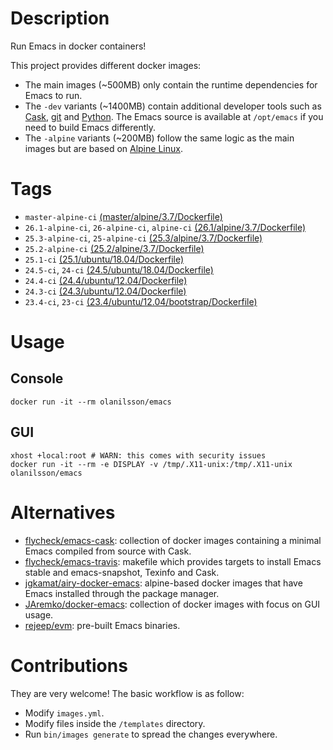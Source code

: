 # Description

Run Emacs in docker containers!

This project provides different docker images:

- The main images (~500MB) only contain the runtime dependencies for Emacs to run.
- The `-dev` variants (~1400MB) contain additional developer tools such as [Cask](https://cask.readthedocs.io),
  [git](https://git-scm.com) and [Python](https://www.python.org). The Emacs source is available at `/opt/emacs` if
  you need to build Emacs differently.
- The `-alpine` variants (~200MB) follow the same logic as the main images but are based on
  [Alpine Linux](https://alpinelinux.org).

# Tags

- `master-alpine-ci` [(master/alpine/3.7/Dockerfile)](https://github.com/snogge/docker-emacs/blob/master/master/alpine/3.7/Dockerfile)
- `26.1-alpine-ci`, `26-alpine-ci`, `alpine-ci` [(26.1/alpine/3.7/Dockerfile)](https://github.com/snogge/docker-emacs/blob/master/26.1/alpine/3.7/Dockerfile)
- `25.3-alpine-ci`, `25-alpine-ci` [(25.3/alpine/3.7/Dockerfile)](https://github.com/snogge/docker-emacs/blob/master/25.3/alpine/3.7/Dockerfile)
- `25.2-alpine-ci` [(25.2/alpine/3.7/Dockerfile)](https://github.com/snogge/docker-emacs/blob/master/25.2/alpine/3.7/Dockerfile)
- `25.1-ci` [(25.1/ubuntu/18.04/Dockerfile)](https://github.com/snogge/docker-emacs/blob/master/25.1/ubuntu/18.04/Dockerfile)
- `24.5-ci`, `24-ci` [(24.5/ubuntu/18.04/Dockerfile)](https://github.com/snogge/docker-emacs/blob/master/24.5/ubuntu/18.04/Dockerfile)
- `24.4-ci` [(24.4/ubuntu/12.04/Dockerfile)](https://github.com/snogge/docker-emacs/blob/master/24.4/ubuntu/12.04/Dockerfile)
- `24.3-ci` [(24.3/ubuntu/12.04/Dockerfile)](https://github.com/snogge/docker-emacs/blob/master/24.3/ubuntu/12.04/Dockerfile)
- `23.4-ci`, `23-ci` [(23.4/ubuntu/12.04/bootstrap/Dockerfile)](https://github.com/snogge/docker-emacs/blob/master/23.4/ubuntu/12.04/bootstrap/Dockerfile)

# Usage

## Console

``` shell
docker run -it --rm olanilsson/emacs
```

## GUI

``` shell
xhost +local:root # WARN: this comes with security issues
docker run -it --rm -e DISPLAY -v /tmp/.X11-unix:/tmp/.X11-unix olanilsson/emacs
```

# Alternatives

- [flycheck/emacs-cask](https://hub.docker.com/r/flycheck/emacs-cask): collection of docker images containing a
  minimal Emacs compiled from source with Cask.
- [flycheck/emacs-travis](https://github.com/flycheck/emacs-travis): makefile which provides targets to
  install Emacs stable and emacs-snapshot, Texinfo and Cask.
- [jgkamat/airy-docker-emacs](https://github.com/jgkamat/airy-docker-emacs): alpine-based docker images that have
  Emacs installed through the package manager.
- [JAremko/docker-emacs](https://github.com/JAremko/docker-emacs): collection of docker images with focus on GUI usage.
- [rejeep/evm](https://github.com/rejeep/evm): pre-built Emacs binaries.

# Contributions

They are very welcome! The basic workflow is as follow:

- Modify `images.yml`.
- Modify files inside the `/templates` directory.
- Run `bin/images generate` to spread the changes everywhere.
